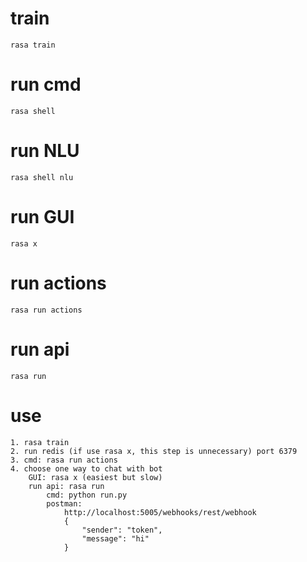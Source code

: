 # train
    rasa train
# run cmd
    rasa shell
# run NLU
    rasa shell nlu
# run GUI
    rasa x
# run actions
    rasa run actions
# run api
    rasa run
# use
    1. rasa train
    2. run redis (if use rasa x, this step is unnecessary) port 6379
    3. cmd: rasa run actions
    4. choose one way to chat with bot
        GUI: rasa x (easiest but slow)
        run api: rasa run
            cmd: python run.py
            postman:
                http://localhost:5005/webhooks/rest/webhook
                {
                    "sender": "token",
                    "message": "hi"
                }

